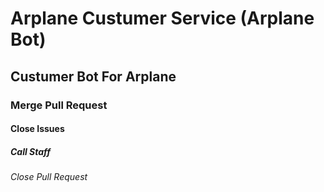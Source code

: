 # Arplane  Custumer Service (Arplane Bot)
## Custumer Bot For Arplane
### Merge Pull Request
#### Close Issues
##### Call Staff
###### Close Pull Request
